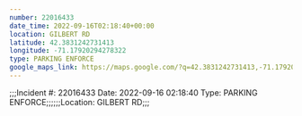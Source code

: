 ```yaml
---
number: 22016433
date_time: 2022-09-16T02:18:40+00:00
location: GILBERT RD
latitude: 42.3831242731413
longitude: -71.17920294278322
type: PARKING ENFORCE
google_maps_link: https://maps.google.com/?q=42.3831242731413,-71.17920294278322
---
```


;;;Incident #: 22016433  Date: 2022-09-16 02:18:40   Type: PARKING ENFORCE;;;;;;Location: GILBERT RD;;;
